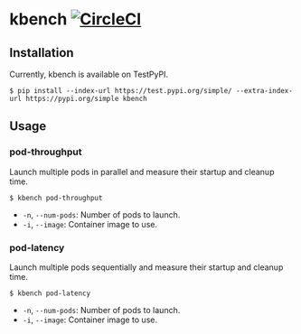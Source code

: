 # kbench [![CircleCI](https://circleci.com/gh/keichi/kbench.svg?style=svg)](https://circleci.com/gh/keichi/kbench)

## Installation

Currently, kbench is available on TestPyPI.

```
$ pip install --index-url https://test.pypi.org/simple/ --extra-index-url https://pypi.org/simple kbench
```

## Usage

### pod-throughput

Launch multiple pods in parallel and measure their startup and cleanup time.

```
$ kbench pod-throughput
```

- `-n`, `--num-pods`: Number of pods to launch.
- `-i`, `--image`: Container image to use.

### pod-latency

Launch multiple pods sequentially and measure their startup and cleanup time.

```
$ kbench pod-latency
```

- `-n`, `--num-pods`: Number of pods to launch.
- `-i`, `--image`: Container image to use.
